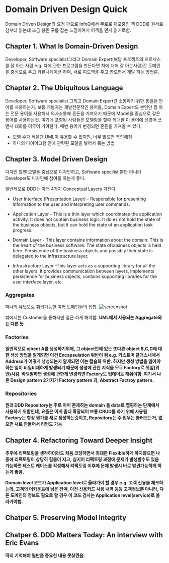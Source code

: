 ﻿# Domain Driven Design Quick
Domain Driven Design의 요점 판으로 InfoQ에서 무료로 패포중인 책
DDD를 원서로 첨부터 읽는데 조금 붕뜬 구름 잡는 느낌이여서 이책을 먼저 읽기로함.

## Chapter 1. What Is Domain-Driven Design
Developer, Software specialist그리고 Domain Expert(해당 프로젝트의 프로세스를 잘 아는 사람 e.g. 차에 관한 프로그램을 만든다면 차에 대해 잘 아는사람)간 도메인을 중심으로 두고 커뮤니케이션 하며, 서로 피드백을 주고 받으면서 개발 하는 방법론.


## Chapter 2. The Ubiquitous Language 
Developer, Software specialist 그리고 Domain Expert간 소통하기 위한 통일된 언어를 사용하는거.
보통 개발자는 개발전문적인 용어를, Domain Expert도 본인만 잘 아는 전문 용어를 사용해서 의사소통에 혼돈을 가져오기 때문에 Model을 중심으로 같은 용어를 사용하는것.
여기에 포함된 사람들은 모델링을 할때 최대한 이 용어에 신경어 쓰면서 대화를 이루어 가야한다. 매번 용어가 변경되면 혼돈을 가져올 수 있다.

* 모델 수가 적을땐 UML이 유용할 수 있지만, 너무 많으면 복잡해짐
* 하나의 다이어그램 안에 관련된 모델을 넣어서 묵는 방법

## Chapter 3. Model Driven Design
디자인 할땐 모델을 중심으로 디자인하고, Software specilist 뿐만 아니라 Developer도 디자인에 참여를 하는게 좋다.

일반적으로 DDD는 아래 4가지 Conceptual Layers 가진다.

* User Interface (Presentation Layer) - Responsible  for  presenting  information  to  the  user and interpreting user commands. 

* Application Layer - This  is  a  thin  layer  which  coordinates  the  application activity.  It  does  not  contain  business  logic.  It  do
es  not hold  the  state  of  the  business  objects,  but  it  can hold the state of an application task progress. 
* Domain Layer - This  layer  contains  information  about  the  domain.  This is  the  heart  of  the  business  software.  The  state  ofbusiness   objects   is   held   here.   Persistence   of   the 
business objects and possibly their state is delegated to the infrastructure layer. 
* Infrastructure Layer -This  layer  acts  as  a  supporting  library  for  all  the other layers.   It   provides   communication   between   layers, implements  persistence  for  business  objects,  contains supporting libraries for the user interface layer, etc. 

### Aggregates
하나의 유닛으로 취급가능한 여러 도메인들의 집합.
![screenshot](https://raw.github.com/WhistlerHusky/BookSummaries/master/DomainDrivenDesignQuick/Images/aggregates.png)

밖에서는 Customer을 통해서만 접근 하게 해야함. <B>UML에서 사용되는 Aggregate와는 다른 뜻<B>

### Factories
일반적으로 ojbect A를 생성하기위해, 그 object안에 있는 또다른 object B,C,D에 대한 생성 방법을 알게되면 이건
Encapsulation 위반이 됨 e.g. 커스트머 클래스내에서 Address가 어떻게 생성되는지 알게되면 이는 캡슐화 위반.
하지만 생성 방법을 알아야 하는 일이 비일비재하게 발생되기 때문에 생성에 관한 지식을 모두 Factory로 위임(위반)시킴. 
바꿔말하면 생성에 관한게 변경되면 Factory도 업데이트 해줘야함. 여기서 나온 Design pattern 2가지가 
Factory pattern 과, Abstract Factroy pattern.

### Repositories
원래 DDD Repository는 주로 이미 존재하는 domain 을 data로 맵핑하는 단계에서 사용하기 위함인데, 요즘은 이게 좀더 확장되어 보통 CRUD를 하기 위해 사용됨
Factory는 항상 뭔가를 새로 생성하는것이고, Repository는 주 입무는 불러오는거, 없으면 새로 만들어서 리턴도 가능


## Chapter 4. Refactoring Toward Deeper Insight
추후에 리팩토링을 생각하더라도 처음 코딩하면서 최대한 Flexible하게 하지않으면 나중에 리팩토링이 상당히 힘들어 지고, 심지어 리팩토링 과정에 문제가 발생할수도 있음
가능하면 테스트 케이스를 작성해서 리팩토링 이후에 문제 발생시 바로 발견가능하게 하는게 좋음. 

Domain level 코드가 Application level로 올라가야 할 경우
e.g. 고객 신용을 체크하는데,  고객의 어카운트에 남은 잔액, 이전 신용카드 사용 내역 등등 고객정보뿐 아니라, 다른 도메인의 정보도 필요로 할 경우 이 코드 검사는 Application level(service)로 올라가야함.


## Chatper 5. Preserving Model Integrity 

## Chatper 6. DDD Matters Today: An interview with Eric Evans
딱히 기억해야 될만큼 중요한 내용 못찾겠음.




